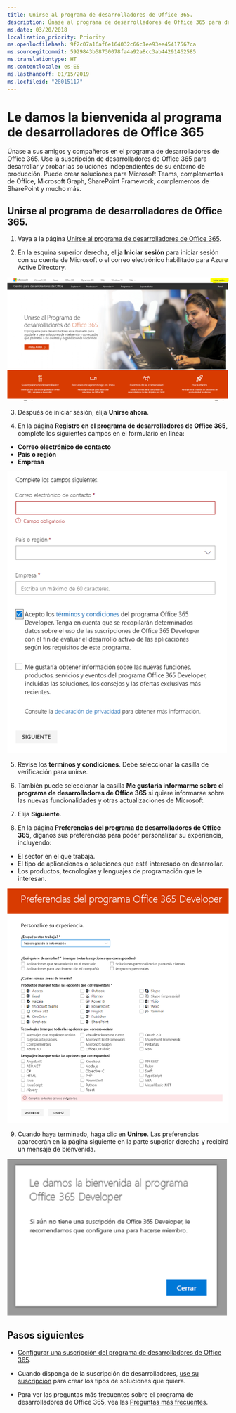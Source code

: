 ```yaml
---
title: Unirse al programa de desarrolladores de Office 365.
description: Únase al programa de desarrolladores de Office 365 para desarrollar y probar soluciones de Office 365 independientes de su entorno de producción.
ms.date: 03/20/2018
localization_priority: Priority
ms.openlocfilehash: 9f2c07a16af6e164032c66c1ee93ee45417567ca
ms.sourcegitcommit: 5929843b58730078fa4a92a8cc3ab44291462585
ms.translationtype: HT
ms.contentlocale: es-ES
ms.lasthandoff: 01/15/2019
ms.locfileid: "28015117"
---
```

# <a name="welcome-to-the-office-365-developer-program"></a>Le damos la bienvenida al programa de desarrolladores de Office 365

Únase a sus amigos y compañeros en el programa de desarrolladores de Office 365. Use la suscripción de desarrolladores de Office 365 para desarrollar y probar las soluciones independientes de su entorno de producción. Puede crear soluciones para Microsoft Teams, complementos de Office, Microsoft Graph, SharePoint Framework, complementos de SharePoint y mucho más.

## <a name="join-the-office-365-developer-program"></a>Unirse al programa de desarrolladores de Office 365.

1. Vaya a la página [Unirse al programa de desarrolladores de Office 365](https://developer.microsoft.com/es-ES/office/dev-program). 

2. En la esquina superior derecha, elija **Iniciar sesión** para iniciar sesión con su cuenta de Microsoft o el correo electrónico habilitado para Azure Active Directory. 

  <img alt="Join the Office 365 Developer Program Sign-in" src="images/0-sign-in-page.png" width="700">

3. Después de iniciar sesión, elija **Unirse ahora**.

4. En la página **Registro en el programa de desarrolladores de Office 365**, complete los siguientes campos en el formulario en línea:

  - **Correo electrónico de contacto**
  - **País o región**
  - **Empresa**

  <img alt="Join the Office 365 Developer Program form" src="images/1-welcome-page.png" width="500">

5. Revise los **términos y condiciones**. Debe seleccionar la casilla de verificación para unirse.

6. También puede seleccionar la casilla **Me gustaría informarme sobre el programa de desarrolladores de Office 365** si quiere informarse sobre las nuevas funcionalidades y otras actualizaciones de Microsoft. 

7. Elija **Siguiente**.

8. En la página **Preferencias del programa de desarrolladores de Office 365**, díganos sus preferencias para poder personalizar su experiencia, incluyendo:

  - El sector en el que trabaja.
  - El tipo de aplicaciones o soluciones que está interesado en desarrollar.
  - Los productos, tecnologías y lenguajes de programación que le interesan.

  <img alt="Choose program preferences" src="images/2-preferences-page.png" width="600">

9. Cuando haya terminado, haga clic en **Unirse**. Las preferencias aparecerán en la página siguiente en la parte superior derecha y recibirá un mensaje de bienvenida.

  <img alt="Welcome message" src="images/3-welcome-popup.png" width="500">


## <a name="next-steps"></a>Pasos siguientes

- [Configurar una suscripción del programa de desarrolladores de Office 365](office-365-developer-program-get-started.md). 

- Cuando disponga de la suscripción de desarrolladores, [use su suscripción](build-office-365-solutions.md) para crear los tipos de soluciones que quiera.

- Para ver las preguntas más frecuentes sobre el programa de desarrolladores de Office 365, vea las [Preguntas más frecuentes](office-365-developer-program-faq.md). 
